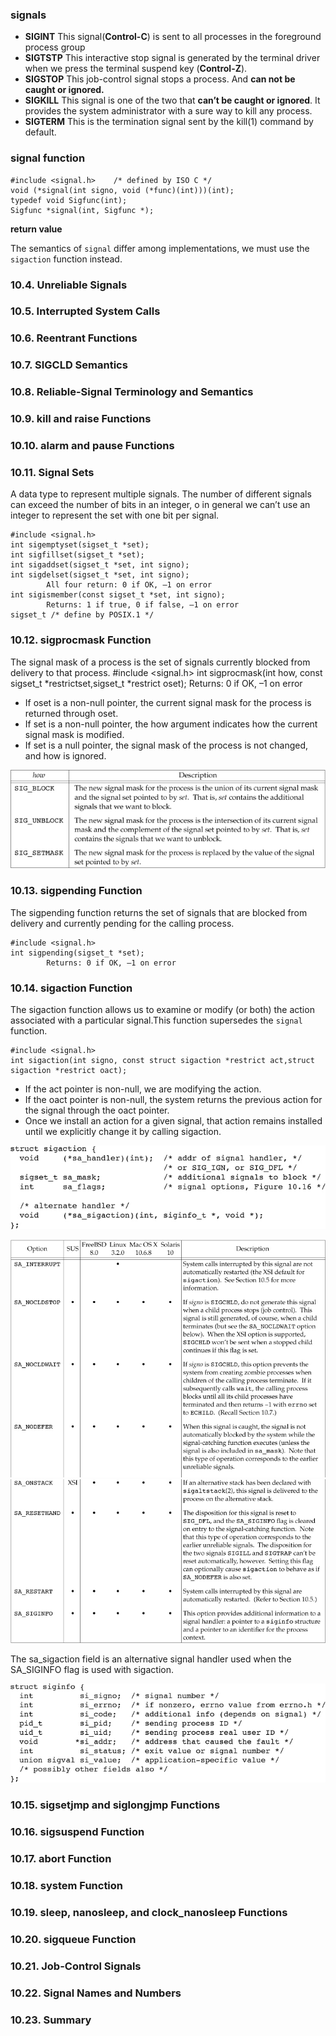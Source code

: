 ### signals ###
* **SIGINT** This signal(**Control-C**) is sent to all processes in the foreground process group
* **SIGTSTP** This interactive stop signal is generated by the terminal driver when we press the terminal suspend key (**Control-Z**). 
* **SIGSTOP** This job-control signal stops a process.  And **can not be caught or ignored.**
* **SIGKILL** This signal is one of the two that **can’t be caught or ignored**. It provides the system administrator with a sure way to kill any process.
* **SIGTERM** This is the termination signal sent by the kill(1) command by default.

### signal function ###
	#include <signal.h>    /* defined by ISO C */
	void (*signal(int signo, void (*func)(int)))(int);
	typedef void Sigfunc(int);
	Sigfunc *signal(int, Sigfunc *);

**return value**

The semantics of `signal` differ among implementations, we must use the `sigaction` function instead. 

### 10.4. Unreliable Signals
### 10.5. Interrupted System Calls
### 10.6. Reentrant Functions
### 10.7. SIGCLD Semantics
### 10.8. Reliable-Signal Terminology and Semantics
### 10.9. kill and raise Functions
### 10.10. alarm and pause Functions
### 10.11. Signal Sets
A data type to represent multiple signals. The number of different signals can exceed the number of bits in an integer, o in general we can’t use an integer to represent the set with one bit per signal. 

	#include <signal.h>
	int sigemptyset(sigset_t *set);
	int sigfillset(sigset_t *set);
	int sigaddset(sigset_t *set, int signo);
	int sigdelset(sigset_t *set, int signo);
			All four return: 0 if OK, –1 on error
	int sigismember(const sigset_t *set, int signo);
			Returns: 1 if true, 0 if false, –1 on error
	sigset_t /* define by POSIX.1 */ 

### 10.12. sigprocmask Function
The signal mask of a process is the set of signals currently blocked from delivery to that process. 
	#include <signal.h>
	int sigprocmask(int how, const sigset_t *restrictset,sigset_t *restrict oset);
			Returns: 0 if OK, –1 on error

*  If oset is a non-null pointer, the current signal mask for the process is returned through oset.
*  If set is a non-null pointer, the how argument indicates how the current signal mask is modified.
*  If set is a null pointer, the signal mask of the process is not changed, and how is ignored.

![how.jpg](./images/how.jpg)

### 10.13. sigpending Function
The sigpending function returns the set of signals that are blocked from delivery and currently pending for the calling process. 

	#include <signal.h>
	int sigpending(sigset_t *set);
			Returns: 0 if OK, –1 on error

### 10.14. sigaction Function
The sigaction function allows us to examine or modify (or both) the action associated with a particular signal.This function supersedes the `signal` function.

	#include <signal.h>
	int sigaction(int signo, const struct sigaction *restrict act,struct sigaction *restrict oact);

* If the act pointer is non-null, we are modifying the action. 
* If the oact pointer is non-null, the system returns the previous action for the signal through the oact pointer.
* Once we install an action for a given signal, that action remains installed until we explicitly change it by calling sigaction. 

![struct-sigaction.jpg](./images/struct-sigaction.jpg)

![sa-flags1.jpg](./images/sa-flags1.jpg)
![sa-flags2.jpg](./images/sa-flags2.jpg)

The sa_sigaction field is an alternative signal handler used when the SA_SIGINFO flag is used with sigaction.

![struct-siginfo.jpg](./images/struct-siginfo.jpg)

### 10.15. sigsetjmp and siglongjmp Functions
### 10.16. sigsuspend Function
### 10.17. abort Function
### 10.18. system Function
### 10.19. sleep, nanosleep, and clock_nanosleep Functions
### 10.20. sigqueue Function
### 10.21. Job-Control Signals
### 10.22. Signal Names and Numbers
### 10.23. Summary